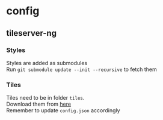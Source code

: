 # config

## tileserver-ng
### Styles
Styles are added as submodules  
Run `git submodule update --init --recursive` to fetch them
### Tiles
Tiles need to be in folder `tiles`.  
Download them from [here](https://data.maptiler.com/downloads/planet/)  
Remember to update `config.json` accordingly
